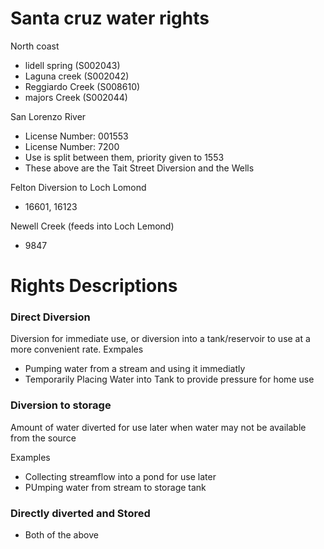 # Santa cruz water rights

North coast

* lidell spring (S002043)
* Laguna creek (S002042)
* Reggiardo Creek (S008610)
* majors Creek (S002044)
 
 
 
San Lorenzo River

* License Number: 001553
* License Number: 7200
* Use is split between them, priority given to 1553 
* These above are the Tait Street Diversion and the Wells

Felton Diversion to Loch Lomond

* 16601, 16123

Newell Creek (feeds into Loch Lemond)

* 9847


# Rights Descriptions

### Direct Diversion
Diversion for immediate use, or diversion into a tank/reservoir to use at a more convenient rate. 
Exmpales

* Pumping water from a stream and using it immediatly
* Temporarily Placing Water into Tank to provide pressure for home use 


### Diversion to storage
Amount of water diverted for use later when water may not be available from the source 

Examples
* Collecting streamflow into a pond for use later 
* PUmping water from stream to storage tank

### Directly diverted and Stored 
* Both of the above




